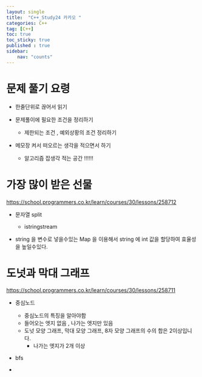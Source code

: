 ```yaml
---
layout: single
title:  "C++_Study24 카카오 "
categories: C++
tag: [C++]
toc: true
toc_sticky: true
published : true
sidebar:
    nav: "counts"
---
```


# 문제 풀기 요령

* 한줄단위로 끊어서 읽기
* 문제풀이에 필요한 조건을 정리하기
	* 제한되는 조건 , 예외상황의 조건 정리하기   

* 메모장 켜서 떠오르는 생각을 적으면서 하기
	* 알고리즘 잡생각 적는 공간 !!!!!!	

# 가장 많이 받은 선물


<https://school.programmers.co.kr/learn/courses/30/lessons/258712>


* 문자열 split
	*  istringstream

* string 을 변수로 넣을수있는 Map 을 이용해서 string 에 int 값을 할당하여 효율성을 높일수있다.


# 도넛과 막대 그래프


<https://school.programmers.co.kr/learn/courses/30/lessons/258711>

* 중심노드
	* 중심노드의 특징을 알아야함
	* 들어오는 엣지 없음 , 나가는 엣지만 있음
	* 도넛 모양 그래프, 막대 모양 그래프, 8자 모양 그래프의 수의 합은 2이상입니다.
		* 나가는 엣지가 2개 이상 

* bfs

* 

